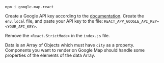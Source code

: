 `npm i google-map-react`

Create a Google API key according to the [documentation](https://developers.google.com/maps/documentation/javascript/get-api-key). Create the `env.local` file, and paste your API key to the file: `REACT_APP_GOOGLE_API_KEY=<YOUR_API_KEY>`.

Remove the `<React.StrictMode>` in the `index.js` file.

Data is an Array of Objects which must have `city` as a property. Components you want to render on Google Map should handle some properties of the elements of the data Array.
